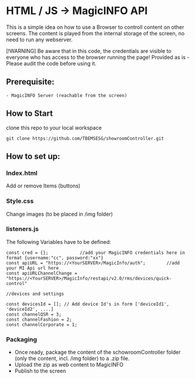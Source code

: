 
# HTML / JS -> MagicINFO API
This is a simple idea on how to use a Browser to controll content on other screens.
The content is played from the internal storage of the screen, no need to run any webserver.

[!WARNING]
Be aware that in this code, the credentials are visible to everyone who has access to the browser running the page!
Provided as is - Please audit the code before using it.  

## Prerequisite:

    - MagicINFO Server (reachable from the screen)

## How to Start
clone this repo to your local workspace

    git clone https://github.com/TBEMSESG/showroomController.git

## How to set up: 
### Index.html
Add or remove Items (buttons)

### Style.css
Change images (to be placed in /img folder)

### listeners.js
The following Variables have to be defined: 

    const cred = {};            //add your MagicINFO credentials here in format {username:"cc", password:"xx"}
    const apiURL = "https://<YourSERVER>/MagicInfo/auth";        //add your MI Api url here   
    const apiURLChannelChange = "https://<YourSERVER>/MagicInfo/restapi/v2.0/rms/devices/quick-control"

    //devices and settings
    
    const devicesId = []; // Add device Id's in form ['deviceId1', 'deviceId2', ....]
    const channelQSR = 3;
    const channelFashion = 2;
    const channelCorporate = 1;

### Packaging
- Once ready, package the content of the schowroomController folder (only the content, incl. /img folder) to a .zip file.
- Upload the zip as web content to MagicINFO
- Publish to the screen